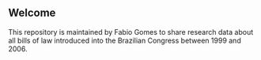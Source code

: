 ## Welcome 
This repository is maintained by Fabio Gomes to share research data about all bills of law introduced into the Brazilian Congress between 1999 and 2006.
